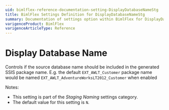 ```yaml
---
uid: bimlflex-reference-documentation-setting-DisplayDatabaseNameStg
title: BimlFlex Settings Definition for DisplayDatabaseNameStg
summary: Documentation of settings option within BimlFlex for DisplayDatabaseNameStg
varigenceProduct: BimlFlex
varigenceArticleType: Reference
---
```


# Display Database Name

Controls if the source database name should be included in the generated SSIS package name. E.g. the default `EXT_AWLT_Customer` package name would be named `EXT_AWLT_AdventureWorksLT2012_Customer` when enabled

Notes:

* This setting is part of the *Staging Naming* settings category.
* The default value for this setting is `N`.

